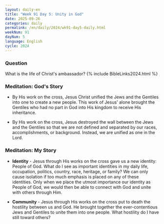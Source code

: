 ```yaml
---
layout: daily-en
title: "Week 91 Day 5: Unity in God"
date: 2025-09-26
categories: daily
permalink: /en/daily/2024/wk91-day5-daily.html
weekNum: 91
dayNum: 5
language: English
cycle: 2024
---
```

### Question     
What is the life of Christ's ambassador?
{% include BibleLinks2024.html %} 

### Meditation: God's Story   
+ By His work on the cross, Jesus Christ unified the Jews and the Gentiles into one to create a new people. This work of Jesus' alone brought the Gentiles who had no part in God into His kingdom to receive His inheritance. 

+ By His work on the cross, Jesus destroyed the wall between the Jews and the Gentiles so that we are not defined and separated by our races, accomplishments, or background. Instead, we are unified as one in the Lord. 

### Meditation: My Story   
+ **Identity** - Jesus through His works on the cross gave us a new identity: People of God. What do I see as important identities in my daily life, occupation, politics, country, race, heritage, or family? We can only cause isolation if too much emphasis is placed on any of these identities. Only when we place the utmost importance our identity as People of God, we would then be able to connect with God and unite with others through Him. 

+ **Community** - Jesus through His works on the cross put to death the hostility between us and God. He brought together the ever-contentious Jews and Gentiles to unite them into one people. What hostility do I have still toward others? 
